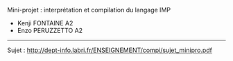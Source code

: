 Mini-projet : interprétation et compilation du langage IMP

- Kenji FONTAINE A2
- Enzo PERUZZETTO A2

---

Sujet : http://dept-info.labri.fr/ENSEIGNEMENT/compi/sujet_minipro.pdf
